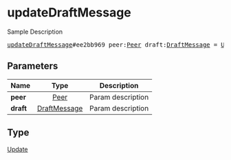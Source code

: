 # updateDraftMessage

Sample Description

<pre>
<a href="../constructor/updateDraftMessage.md">updateDraftMessage</a>#ee2bb969 peer:<a href="../type/Peer.md">Peer</a> draft:<a href="../type/DraftMessage.md">DraftMessage</a> = <a href="../type/Update.md">Update</a>;
</pre>

## Parameters

| Name | Type | Description |
|------|:----:|-------------|
| **peer** | [Peer](../type/Peer.md) | Param description |
| **draft** | [DraftMessage](../type/DraftMessage.md) | Param description |

## Type

[Update](../type/Update.md)
